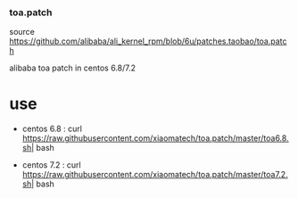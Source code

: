 ### toa.patch
source https://github.com/alibaba/ali_kernel_rpm/blob/6u/patches.taobao/toa.patch

alibaba toa patch in centos 6.8/7.2


# use
- centos 6.8 : curl https://raw.githubusercontent.com/xiaomatech/toa.patch/master/toa6.8.sh| bash
    
- centos 7.2 : curl https://raw.githubusercontent.com/xiaomatech/toa.patch/master/toa7.2.sh| bash 

